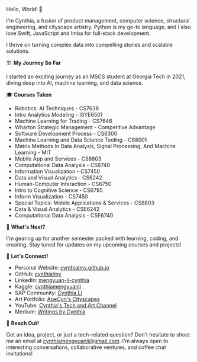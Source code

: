 Hello, World! 👋 

I'm Cynthia, a fusion of product management, computer science, structural engineering, and cityscape artistry. Python is my go-to language, and I also love Swift, JavaScript and Imba for full-stack development.

I thrive on turning complex data into compelling stories and scalable solutions.

🏗 **My Journey So Far**

I started an exciting journey as an MSCS student at Georgia Tech in 2021, diving deep into AI, machine learning, and data science. 

🎓 **Courses Taken**

- Robotics: AI Techniques - CS7638
- Intro Analytics Modeling - ISYE6501
- Machine Learning for Trading - CS7646
- Wharton Strategic Management - Competitive Advantage
- Software Development Process - CS6300
- Machine Learning and Data Science Tooling - CS8001
- Matrix Methods In Data Analysis, Signal Processing, And Machine Learning - MIT
- Mobile App and Services - CS8803
- Computational Data Analysis - CS6740
- Information Visualization - CS7450
- Data and Visual Analytics - CS6242
- Human-Computer Interaction - CS6750
- Intro to Cognitive Science - CS6795
- Inform Visualization - CS7450
- Special Topics: Mobile Applications & Services - CS8803
- Data & Visual Analytics - CSE6242
- Computational Data Analysis - CSE6740

🚀 **What's Next?**

I'm gearing up for another semester packed with learning, coding, and creating. Stay tuned for updates on my upcoming courses and projects!

🔗 **Let's Connect!**

- Personal Website: [cynthialmy.github.io](https://cynthialmy.github.io)
- GitHub: [cynthialmy](https://github.com/cynthialmy)
- LinkedIn: [mengyuan-li-cynthia](https://www.linkedin.com/in/mengyuan-li-cynthia/)
- Kaggle: [cynthiamengyuanli](https://www.kaggle.com/cynthiamengyuanli)
- SAP Community: [Cynthia Li](https://people.sap.com/cynthia.li03)
- Art Portfolio: [ApeCyn's Cityscapes](https://www.apecynart.com/)
- YouTube: [Cynthia's Tech and Art Channel](https://www.youtube.com/@mengyuancynthiali3449)
- Medium: [Writings by Cynthia](https://medium.com/@cynthiamengyuanli)

📧 **Reach Out!**

Got an idea, project, or just a tech-related question? Don't hesitate to shoot me an email at [cynthiamengyuanli@gmail.com](mailto:cynthiamengyuanli@gmail.com). I'm always open to interesting conversations, collaborative ventures, and coffee chat invitations!
